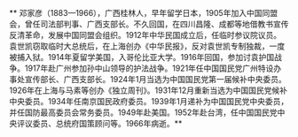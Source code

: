 **    邓家彦（1883—1966），广西桂林人，早年留学日本，1905年加入中国同盟会，曾任司法部判事、广西支部长。不久回国，在四川昌隆、成都等地借教书宣传反清革命，发展中国同盟会组织。1912年中华民国成立后，任临时参议院议员。袁世凯窃取临时大总统后，在上海创办《中华民报》，反对袁世凯专制独裁，一度被捕入狱。1914年夏留学美国，入哥伦比亚大学。1916年回国，参加讨袁护国战争。1917年赴广州参加孙中山领导的护法战争。1921年任中国国民党广州特设办事处宣传部长、广西支部长。1924年1月当选为中国国民党第一届候补中央委员。1926年在上海与马素等创办《独立周刊》。1931年12月重新当选为中国国民党候补中央委员。1934年任南京国民政府委员。1939年1月递补为中国国民党中央委员，并任国防最高委员会常务委员。1949年赴美国。1952年赴台湾，任中国国民党中央评议委员、总统府国策顾问等。1966年病逝。**